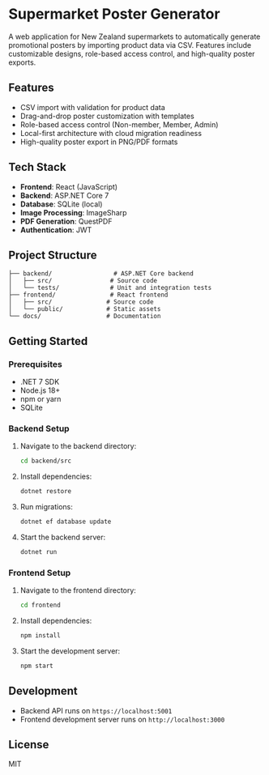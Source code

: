 # Supermarket Poster Generator

A web application for New Zealand supermarkets to automatically generate promotional posters by importing product data via CSV. Features include customizable designs, role-based access control, and high-quality poster exports.

## Features

- CSV import with validation for product data
- Drag-and-drop poster customization with templates
- Role-based access control (Non-member, Member, Admin)
- Local-first architecture with cloud migration readiness
- High-quality poster export in PNG/PDF formats

## Tech Stack

- **Frontend**: React (JavaScript)
- **Backend**: ASP.NET Core 7
- **Database**: SQLite (local)
- **Image Processing**: ImageSharp
- **PDF Generation**: QuestPDF
- **Authentication**: JWT

## Project Structure

```
├── backend/                 # ASP.NET Core backend
│   ├── src/                # Source code
│   └── tests/              # Unit and integration tests
├── frontend/               # React frontend
│   ├── src/               # Source code
│   └── public/            # Static assets
└── docs/                  # Documentation
```

## Getting Started

### Prerequisites

- .NET 7 SDK
- Node.js 18+
- npm or yarn
- SQLite

### Backend Setup

1. Navigate to the backend directory:
   ```bash
   cd backend/src
   ```

2. Install dependencies:
   ```bash
   dotnet restore
   ```

3. Run migrations:
   ```bash
   dotnet ef database update
   ```

4. Start the backend server:
   ```bash
   dotnet run
   ```

### Frontend Setup

1. Navigate to the frontend directory:
   ```bash
   cd frontend
   ```

2. Install dependencies:
   ```bash
   npm install
   ```

3. Start the development server:
   ```bash
   npm start
   ```

## Development

- Backend API runs on `https://localhost:5001`
- Frontend development server runs on `http://localhost:3000`

## License

MIT